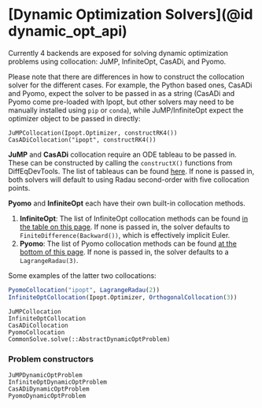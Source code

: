 # [Dynamic Optimization Solvers](@id dynamic_opt_api)

Currently 4 backends are exposed for solving dynamic optimization problems using collocation: JuMP, InfiniteOpt, CasADi, and Pyomo.

Please note that there are differences in how to construct the collocation solver for the different cases. For example, the Python based ones, CasADi and Pyomo, expect the solver to be passed in as a string (CasADi and Pyomo come pre-loaded with Ipopt, but other solvers may need to be manually installed using `pip` or `conda`), while JuMP/InfiniteOpt expect the optimizer object to be passed in directly:

```
JuMPCollocation(Ipopt.Optimizer, constructRK4())
CasADiCollocation("ipopt", constructRK4())
```

**JuMP** and **CasADi** collocation require an ODE tableau to be passed in. These can be constructed by calling the `constructX()` functions from DiffEqDevTools. The list of tableaus can be found [here](https://docs.sciml.ai/DiffEqDevDocs/dev/internals/tableaus/). If none is passed in, both solvers will default to using Radau second-order with five collocation points.

**Pyomo** and **InfiniteOpt** each have their own built-in collocation methods.

 1. **InfiniteOpt**: The list of InfiniteOpt collocation methods can be found [in the table on this page](https://infiniteopt.github.io/InfiniteOpt.jl/stable/guide/derivative/). If none is passed in, the solver defaults to `FiniteDifference(Backward())`, which is effectively implicit Euler.
 2. **Pyomo**: The list of Pyomo collocation methods can be found [at the bottom of this page](https://github.com/SciML/Pyomo.jl). If none is passed in, the solver defaults to a `LagrangeRadau(3)`.

Some examples of the latter two collocations:

```julia
PyomoCollocation("ipopt", LagrangeRadau(2))
InfiniteOptCollocation(Ipopt.Optimizer, OrthogonalCollocation(3))
```

```@docs; canonical = false
JuMPCollocation
InfiniteOptCollocation
CasADiCollocation
PyomoCollocation
CommonSolve.solve(::AbstractDynamicOptProblem)
```

### Problem constructors

```@docs; canonical = false
JuMPDynamicOptProblem
InfiniteOptDynamicOptProblem
CasADiDynamicOptProblem
PyomoDynamicOptProblem
```
